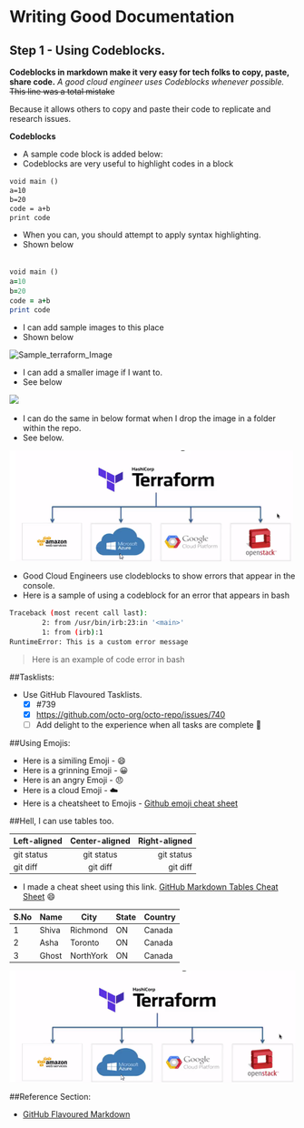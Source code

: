 # Writing Good Documentation

## Step 1 - Using Codeblocks.

**Codeblocks in markdown make it very easy for tech folks to copy, paste, share code.**
_A good cloud engineer uses Codeblocks whenever possible._
~~This line was a total mistake~~

Because it allows others to copy and paste their code to replicate and research issues.

**Codeblocks**

- A sample code block is added below:
- Codeblocks are very useful to highlight codes in a block

```
void main ()
a=10
b=20
code = a+b
print code

```

- When you can, you should attempt to apply syntax highlighting.
- Shown below

```ruby

void main ()
a=10
b=20
code = a+b
print code

```

- I can add sample images to this place
- Shown below
  
![Sample_terraform_Image](https://github.com/shivadns88/github-docs-example/assets/145219091/def3a55d-d790-48f7-a69f-8092c522d358)

- I can add a smaller image if I want to.
- See below
<img width="500px" src="https://github.com/shivadns88/github-docs-example/assets/145219091/def3a55d-d790-48f7-a69f-8092c522d358" />

- I can do the same in below format when I drop the image in a folder within the repo.
- See below.

<img width="500px" src="assets/Sample_terraform_Image.png" />

- Good Cloud Engineers use clodeblocks to show errors that appear in the console.
- Here is a sample of using a codeblock for an error that appears in bash

```bash
Traceback (most recent call last):
        2: from /usr/bin/irb:23:in '<main>'
        1: from (irb):1
RuntimeError: This is a custom error message
```
> Here is an example of code error in bash



##Tasklists:

- Use GitHub Flavoured Tasklists.
  - [x] #739
  - [x] https://github.com/octo-org/octo-repo/issues/740
  - [ ] Add delight to the experience when all tasks are complete :tada:

##Using Emojis:

- Here is a similing Emoji - :smile:
- Here is a grinning Emoji - :grinning:
- Here is an angry Emoji - :angry:
- Here is a cloud Emoji - :cloud:
- Here is a cheatsheet to Emojis - [Github emoji cheat sheet](https://github.com/ikatyang/emoji-cheat-sheet/blob/master/README.md#smileys--emotion)

##Hell, I can use tables too.

| Left-aligned | Center-aligned | Right-aligned |
| :---         |     :---:      |          ---: |
| git status   | git status     | git status    |
| git diff     | git diff       | git diff      |

- I made a cheat sheet using this link. [GitHub Markdown Tables Cheat Sheet](https://www.tablesgenerator.com/markdown_tables) :smile:

| S.No 	| Name  	| City      	| State 	| Country 	|
|------	|-------	|-----------	|-------	|---------	|
| 1    	| Shiva 	| Richmond  	| ON    	| Canada  	|
| 2    	| Asha  	| Toronto   	| ON    	| Canada  	|
| 3    	| Ghost 	| NorthYork 	| ON    	| Canada  	|

![Photo of the terraform image](assets/Sample_terraform_Image.png)

##Reference Section:
- [GitHub Flavoured Markdown](https://github.com/adam-p/markdown-here/wiki/Markdown-Cheatsheet)
  
